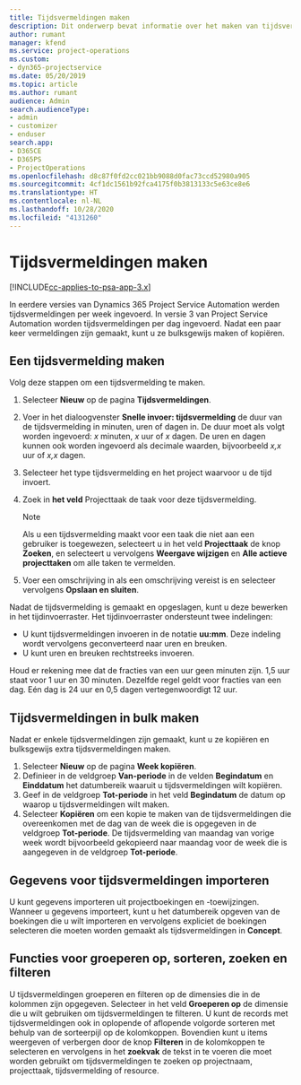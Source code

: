 ```yaml
---
title: Tijdsvermeldingen maken
description: Dit onderwerp bevat informatie over het maken van tijdsvermeldingen.
author: rumant
manager: kfend
ms.service: project-operations
ms.custom:
- dyn365-projectservice
ms.date: 05/20/2019
ms.topic: article
ms.author: rumant
audience: Admin
search.audienceType:
- admin
- customizer
- enduser
search.app:
- D365CE
- D365PS
- ProjectOperations
ms.openlocfilehash: d8c87f0fd2cc021bb9088d0fac73ccd52980a905
ms.sourcegitcommit: 4cf1dc1561b92fca4175f0b3813133c5e63ce8e6
ms.translationtype: HT
ms.contentlocale: nl-NL
ms.lasthandoff: 10/28/2020
ms.locfileid: "4131260"
---
```

# <a name="create-time-entries"></a>Tijdsvermeldingen maken

[!INCLUDE[cc-applies-to-psa-app-3.x](../includes/cc-applies-to-psa-app-3x.md)]

In eerdere versies van Dynamics 365 Project Service Automation werden tijdsvermeldingen per week ingevoerd. In versie 3 van Project Service Automation worden tijdsvermeldingen per dag ingevoerd. Nadat een paar keer vermeldingen zijn gemaakt, kunt u ze bulksgewijs maken of kopiëren.

## <a name="create-a-time-entry"></a>Een tijdsvermelding maken

Volg deze stappen om een tijdsvermelding te maken.

1. Selecteer **Nieuw** op de pagina **Tijdsvermeldingen**.
2. Voer in het dialoogvenster **Snelle invoer: tijdsvermelding** de duur van de tijdsvermelding in minuten, uren of dagen in. De duur moet als volgt worden ingevoerd:  *x* minuten, *x* uur of *x* dagen. De uren en dagen kunnen ook worden ingevoerd als decimale waarden, bijvoorbeeld *x,x* uur of *x,x* dagen.
3. Selecteer het type tijdsvermelding en het project waarvoor u de tijd invoert.
4. Zoek in **het veld** Projecttaak de taak voor deze tijdsvermelding.

    > [!NOTE]
    > Als u een tijdsvermelding maakt voor een taak die niet aan een gebruiker is toegewezen, selecteert u in het veld **Projecttaak** de knop **Zoeken**, en selecteert u vervolgens **Weergave wijzigen** en **Alle actieve projecttaken** om alle taken te vermelden.

5. Voer een omschrijving in als een omschrijving vereist is en selecteer vervolgens **Opslaan en sluiten**.

Nadat de tijdsvermelding is gemaakt en opgeslagen, kunt u deze bewerken in het tijdinvoerraster. Het tijdinvoerraster ondersteunt twee indelingen:

- U kunt tijdsvermeldingen invoeren in de notatie **uu:mm**. Deze indeling wordt vervolgens geconverteerd naar uren en breuken.
- U kunt uren en breuken rechtstreeks invoeren.

Houd er rekening mee dat de fracties van een uur geen minuten zijn. 1,5 uur staat voor 1 uur en 30 minuten. Dezelfde regel geldt voor fracties van een dag. Eén dag is 24 uur en 0,5 dagen vertegenwoordigt 12 uur.

## <a name="bulk-create-time-entries"></a>Tijdsvermeldingen in bulk maken

Nadat er enkele tijdsvermeldingen zijn gemaakt, kunt u ze kopiëren en bulksgewijs extra tijdsvermeldingen maken.

1. Selecteer **Nieuw** op de pagina **Week kopiëren**.
2. Definieer in de veldgroep **Van-periode** in de velden **Begindatum** en **Einddatum** het datumbereik waaruit u tijdsvermeldingen wilt kopiëren.
3. Geef in de veldgroep **Tot-periode** in het veld **Begindatum** de datum op waarop u tijdsvermeldingen wilt maken.
4. Selecteer **Kopiëren** om een kopie te maken van de tijdsvermeldingen die overeenkomen met de dag van de week die is opgegeven in de veldgroep **Tot-periode**. De tijdsvermelding van maandag van vorige week wordt bijvoorbeeld gekopieerd naar maandag voor de week die is aangegeven in de veldgroep **Tot-periode**.

## <a name="import-data-for-time-entries"></a>Gegevens voor tijdsvermeldingen importeren

U kunt gegevens importeren uit projectboekingen en -toewijzingen. Wanneer u gegevens importeert, kunt u het datumbereik opgeven van de boekingen die u wilt importeren en vervolgens expliciet de boekingen selecteren die moeten worden gemaakt als tijdsvermeldingen in **Concept**.

## <a name="group-by-sort-search-and-filter-capabilities"></a>Functies voor groeperen op, sorteren, zoeken en filteren

U tijdsvermeldingen groeperen en filteren op de dimensies die in de kolommen zijn opgegeven. Selecteer in het veld **Groeperen op** de dimensie die u wilt gebruiken om tijdsvermeldingen te filteren. U kunt de records met tijdsvermeldingen ook in oplopende of aflopende volgorde sorteren met behulp van de sorteerpijl op de kolomkoppen. Bovendien kunt u items weergeven of verbergen door de knop **Filteren** in de kolomkoppen te selecteren en vervolgens in het **zoekvak** de tekst in te voeren die moet worden gebruikt om tijdsvermeldingen te zoeken op projectnaam, projecttaak, tijdsvermelding of resource.
